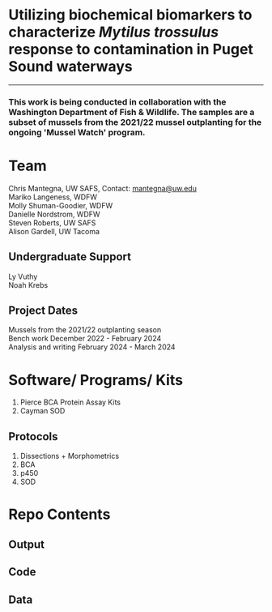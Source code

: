 # Utilizing biochemical biomarkers to characterize *Mytilus trossulus* response to contamination in Puget Sound waterways
--- 
### This work is being conducted in collaboration with the Washington Department of Fish & Wildlife. The samples are a subset of mussels from the 2021/22 mussel outplanting for the ongoing 'Mussel Watch' program.   

# Team
Chris Mantegna, UW SAFS, Contact: mantegna@uw.edu\
Mariko Langeness, WDFW\
Molly Shuman-Goodier, WDFW\
Danielle Nordstrom, WDFW\
Steven Roberts, UW SAFS\
Alison Gardell, UW Tacoma 

## Undergraduate Support
Ly Vuthy\
Noah Krebs 


## Project Dates
Mussels from the 2021/22 outplanting season\
Bench work December 2022 - February 2024\
Analysis and writing February 2024 - March 2024

# Software/ Programs/ Kits
1. Pierce BCA Protein Assay Kits
2. Cayman SOD
## Protocols 
1. Dissections + Morphometrics
2. BCA
3. p450
4. SOD
# Repo Contents
## Output
## Code
## Data

